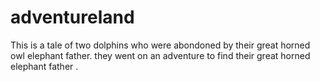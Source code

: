 # adventureland

This is a tale of two dolphins who were abondoned by their great horned owl elephant father. they went on an adventure to find their great horned elephant father .